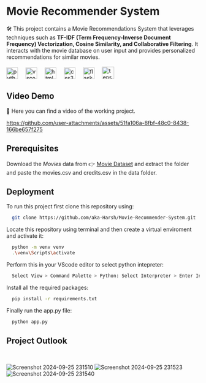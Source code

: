 # Movie Recommender System 

🛠️ This project contains a Movie Recommendations System that leverages techniques such as **TF-IDF (Term Frequency-Inverse Document Frequency) Vectorization, Cosine Similarity, and Collaborative Filtering**. It interacts with the movie database on user input and provides personalized recommendations for similar movies. <br>
<br><img src="https://cdn.jsdelivr.net/gh/devicons/devicon/icons/python/python-original.svg" height="30" alt="python logo"  />
<img width="12" />
<img src="https://cdn.jsdelivr.net/gh/devicons/devicon/icons/vscode/vscode-original.svg" height="30" alt="vscode logo"  />
<img width="12" />
<img src="https://cdn.jsdelivr.net/gh/devicons/devicon/icons/html5/html5-original.svg" height="30" alt="html5 logo"  />
<img width="12" />
<img src="https://cdn.jsdelivr.net/gh/devicons/devicon/icons/css3/css3-original.svg" height="30" alt="css3 logo"  />
<img width="12" />
<img src="https://www.pngfind.com/pngs/m/128-1286693_flask-framework-logo-svg-hd-png-download.png" height="30" alt="flask logo"  />
<img width="12" />
<img src="https://upload.wikimedia.org/wikipedia/commons/thumb/7/73/Microsoft_Excel_2013-2019_logo.svg/1200px-Microsoft_Excel_2013-2019_logo.svg.png" height="32" alt="tensorflow logo"  />

## Video Demo
🎥 Here you can find a video of the working project.

https://github.com/user-attachments/assets/51fa106a-8fbf-48c0-8438-166be657f275


## Prerequisites

Download the *Movies* data from 👉 [Movie Dataset](https://www.kaggle.com/datasets/rounakbanik/the-movies-dataset) and extract the folder and paste the movies.csv and credits.csv in the data folder.



## Deployment

To run this project first clone this repository using:

```bash
  git clone https://github.com/aka-Harsh/Movie-Recommender-System.git
```
Locate this repository using terminal and then create a virtual enviroment and activate it:

```bash
  python -m venv venv
  .\venv\Scripts\activate
```
Perform this in your VScode editor to select python intepreter:
```bash
  Select View > Command Palette > Python: Select Interpreter > Enter Interpreter path > venv > Script > python.exe
```

Install all the required packages:
```bash
  pip install -r requirements.txt
```

Finally run the app.py file:
```bash
  python app.py
```


## Project Outlook
<br>

![Screenshot 2024-09-25 231510](https://github.com/user-attachments/assets/599fab5c-66ca-4b23-8cb5-ee1eba20f03f)
![Screenshot 2024-09-25 231523](https://github.com/user-attachments/assets/a023f768-897a-4b43-b676-ea186e492b0c)
![Screenshot 2024-09-25 231540](https://github.com/user-attachments/assets/6dd596e5-1295-4cd9-b87d-c43a88b7ca22)
